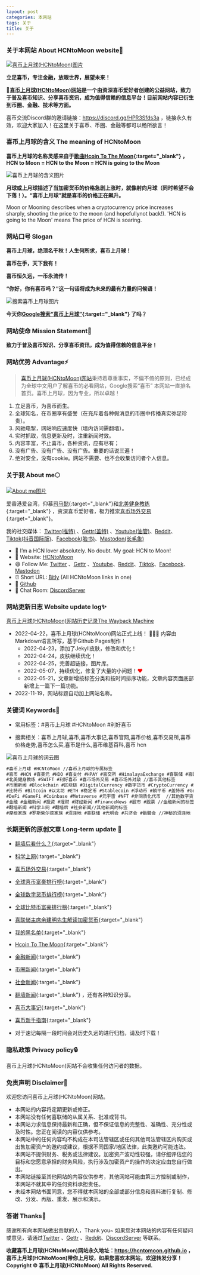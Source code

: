 ```yaml
---
layout: post
categories: 本网站
tags: 关于
title: 关于
---
```



###  关于本网站 About HCNtoMoon website🚀


[![喜币上月球(HCNtoMoon)图片](/images/about/HCNtoMoon.jpg "喜币上月球(HCNtoMoon)网站")](https://www.youtube.com/shorts/RSnNU_QbmG0)

**立足喜币，专注金融，放眼世界，展望未来！**

**🚀[喜币上月球(HCNtoMoon)网站](https://hcntomoon.github.io)是一个由资深喜币爱好者创建的公益网站，致力于普及喜币知识、分享喜币资讯，成为值得信赖的信息平台！目前网站内容已衍生到币圈、金融、技术等方面。** 

喜币交流Discord群的邀请链接：<https://discord.gg/HPR3Sfds3a> ，链接永久有效，欢迎大家加入！在这里关于喜币、币圈、金融等都可以畅所欲言！

<font color="#FF0000">
<div id="showsectime"></div>
<script type="text/javascript">
　　function NewDate(str) { 
　　　　str = str.split('-'); 
　　　　var date = new Date(); 
　　　　date.setUTCFullYear(str[0], str[1] - 1, str[2]); 
　　　　date.setUTCHours(0, 0, 0, 0); 
　　　　return date; 
　　　} 
　　function showsectime() {
　　　　var birthDay =NewDate("2022-04-22");    //网站建立时间
　　　　var today=new Date();
　　　　var timeold=today.getTime()-birthDay.getTime();
　　　　var sectimeold=timeold/1000
　　　　var secondsold=Math.floor(sectimeold);
　　　　var msPerDay=24*60*60*1000; var e_daysold=timeold/msPerDay;
　　　　var daysold=Math.floor(e_daysold);
　　　　var e_hrsold=(daysold-e_daysold)*-24;
　　　　var hrsold=Math.floor(e_hrsold);
　　　　var e_minsold=(hrsold-e_hrsold)*-60;
　　　　var minsold=Math.floor((hrsold-e_hrsold)*-60); var seconds=Math.floor((minsold-e_minsold)*-60).toString();
　　　　document.getElementById("showsectime").innerHTML = "喜币上月球(HCNtoMoon)网站创建于2022年4月22日，已稳定运行："+daysold+"天"+hrsold+"小时"+minsold+"分"+seconds+"秒，真的是鸭子头上站青蛙，属实顶呱呱！";
　　　　setTimeout(showsectime, 1000);
　　}showsectime();
</script>
</font>



### 喜币上月球的含义 The meaning of HCNtoMoon

**喜币上月球的名称灵感来自于[歌曲Hcoin To The Moon](https://hcntomoon.github.io/hcoin-to-the-moon){:target="_blank"} ，HCN to Moon = HCN to the Moon = HCN is going to the Moon**

![喜币上月球的含义图片](/images/about/MOON.jpg "喜币上月球的含义")

**月球或上月球描述了当加密货币的价格急剧上涨时，就像射向月球（同时希望不会下落！）。“喜币上月球”就是喜币的价格正在飙升。**

Moon or Mooning describes when a cryptocurrency price increases sharply, shooting the price to the moon (and hopefullynot back!). 'HCN is going to the Moon' means The price of HCN is soaring.


### 网站口号 Slogan

**喜币上月球，绝顶名千秋！人生何所求，喜币上月球！**

**喜币在手，天下我有！**

**喜币恒久远，一币永流传！**

**“你好，你有喜币吗？”这一句话将成为未来的最有力量的问候语！**

![搜索喜币上月球图片](/images/about/搜索.jpg "搜索喜币上月球")

**今天你[Google搜索“喜币上月球”](https://www.google.com/search?q=%E5%96%9C%E5%B8%81%E4%B8%8A%E6%9C%88%E7%90%83){:target="_blank"} 了吗？** 


### 网站使命 Mission Statement💭
**致力于普及喜币知识、分享喜币资讯，成为值得信赖的信息平台！**


### 网站优势 Advantage⚡
> [喜币上月球(HCNtoMoon)网站](https://hcntomoon.github.io)秉持着尊重事实，不偏不倚的原则，已经成为全球中文用户了解喜币的必看网站，Google搜索“喜币” 本网站一直排名首页。喜币上月球，因为专业，所以卓越！

1. 立足喜币，为喜币而生。
2. 全球知名，在币圈享有盛誉（在充斥着各种假消息的币圈中传播真实弥足珍贵）。
3. 风驰电掣，网站响应速度快（墙内访问需翻墙）。
4. 实时抓取，信息更新及时，注重新闻时效。
5. 内容丰富，不止喜币，各种资讯，应有尽有；
6. 没有广告、没有广告、没有广告。重要的话说三遍！
7. 绝对安全，没有cookie。网站不需要、也不会收集访问者个人信息。


### 关于我 About me🌕

[![About me图片](/images/about/HCNtoMoon_logo_O_small.png "关于我")](https://www.youtube.com/shorts/RSnNU_QbmG0)

爱香港爱台湾，仰慕[司马懿](https://hcntomoon.github.io/%E5%8F%B8%E9%A9%AC%E6%87%BF){:target="_blank"}和[北美健身教练](https://hcntomoon.github.io/%E5%8C%97%E7%BE%8E%E5%81%A5%E8%BA%AB%E6%95%99%E7%BB%83){:target="_blank"} ，资深喜币爱好者，极力推崇[喜币场外交易](https://hcntomoon.github.io/%E5%96%9C%E5%B8%81%E5%9C%BA%E5%A4%96%E4%BA%A4%E6%98%93){:target="_blank"}。

我的社交媒体： [Twitter(推特)](https://twitter.com/HCNtoMoon) 、[Gettr(盖特)](https://gettr.com/user/hcntomoon) 、[Youtube(油管)](https://www.youtube.com/channel/UCM3ii_co08ZqJBlWwl5s8zw)、[Reddit](https://www.reddit.com/user/HCNtoMoon)、[Tiktok(抖音国际版)](https://www.tiktok.com/@hcntomoon)、[Facebook(脸书)](https://www.facebook.com/hcntomoon)、[Mastodon(长毛象)](https://mas.to/@hcntomoon)



- 🔭 I’m a HCN lover absolutely. No doubt. My goal: HCN to Moon! 
- 🚀️ Website: [HCNtoMoon](https://hcntomoon.github.io) 
- 😄 Follow Me: [Twitter](https://twitter.com/HCNtoMoon) 、[Gettr](https://gettr.com/user/hcntomoon) 、[Youtube](https://www.youtube.com/channel/UCM3ii_co08ZqJBlWwl5s8zw)、[Reddit](https://www.reddit.com/user/HCNtoMoon)、[Tiktok](https://www.tiktok.com/@hcntomoon)、[Facebook](https://www.facebook.com/hcntomoon)、[Mastodon](https://mas.to/@hcntomoon)
- ⏰ Short URL: [Bitly](https://bit.ly/m/hcn) (All HCNtoMoon links in one)
- 📝 [Github](https://github.com/HCNtoMoon)
- 👯 Chat Room: [DiscordServer](https://discord.gg/HPR3Sfds3a) 


### 网站更新日志 Website update log✨ 

[喜币上月球(HCNtoMoon)网站历史记录The Wayback Machine](https://web.archive.org/web/20220501000000*/https://hcntomoon.github.io/) 
*   2022-04-22，喜币上月球(HCNtoMoon)网站正式上线！ 🎉🎉🎉  内容由Markdown语言所写，基于Github Pages制作！ 
    - 2022-04-23，添加了Jekyll皮肤，修改和优化！
    - 2022-04-24，皮肤继续优化！
    - 2022-04-25，完善超链接，图片库。
    - 2022-05-07，持续优化，修复了大量的小问题！<font color="#FF0000">❤</font>
    - 2022-05-21，文章新增按标签分类和按时间排序功能，文章内容页面底部新增上一篇下一篇功能。
*   2022-11-19，网站标题自动加上网站名称。


### 关键词 Keywords📱

- 常用标签：#喜币上月球 #HCNtoMoon #利好喜币 

- 搜索相关：喜币上月球,喜币,喜币大事记,喜币官网,喜币价格,喜币交易所,喜币价格走势,喜币怎么买,喜币是什么,喜币维基百科,喜币 hcn



![喜币上月球的词云图](/images/about/wordcloud.png "喜币上月球的词云")



```markdown
#喜币上月球 #HCNtoMoon //喜币上月球的专属标签
#喜币 #HCN #喜美元 #HDO #喜支付 #HPAY #喜交所 #HimalayaExchange #喜联储 #喜欧元 #HEU #喜黄金 //喜马拉雅交易所相关的标签
#北美健身教练 #SWIFT #利好喜币 #喜币场外交易 #喜币场外对敲 //喜币其他标签
#币圈新闻 #Blockchain #区块链 #DigitalCurrency #数字货币 #CryptoCurrency #加密货币 #虚拟货币 //区块链新闻的标签
#比特币 #Bitcoin #以太坊 #ETH #稳定币 #Stablecoin #浮动币 #躺平币 #盖特币 #GettrCoin #币安 #Binance #USDT //数字货币的标签
#DeFi #GameFi #Coinbase #Metaverse #元宇宙 #NFT #非同质化代币  //其他数字货币
#金融 #金融新闻 #投资 #理财 #财经新闻 #FinanceNews #股市 #股票 //金融新闻的标签
#翻墙新闻 #科学上网 #翻墙后 #社会新闻//其他新闻的标签
#摩根家族 #罗斯柴尔德家族 #沼泽地 #美联储 #光明会 #共济会 #骷髅会 //神秘的沼泽地

```

### 长期更新的原创文章 Long-term update 🐎


- [翻墙后看什么？](https://hcntomoon.github.io/%E7%BF%BB%E5%A2%99%E5%90%8E%E7%9C%8B%E4%BB%80%E4%B9%88){:target="_blank"} 

- [科学上网](https://hcntomoon.github.io/%E7%A7%91%E5%AD%A6%E4%B8%8A%E7%BD%91){:target="_blank"} 

- [喜币场外交易](https://hcntomoon.github.io/%E5%96%9C%E5%B8%81%E5%9C%BA%E5%A4%96%E4%BA%A4%E6%98%93){:target="_blank"} 

- [全球喜币富豪排行榜](https://hcntomoon.github.io/%E5%85%A8%E7%90%83%E5%96%9C%E5%B8%81%E5%AF%8C%E8%B1%AA%E6%8E%92%E8%A1%8C%E6%A6%9C){:target="_blank"} 

- [全球数字货币排行榜](https://hcntomoon.github.io/%E5%85%A8%E7%90%83%E6%95%B0%E5%AD%97%E8%B4%A7%E5%B8%81%E6%8E%92%E8%A1%8C%E6%A6%9C){:target="_blank"} 

- [全球比特币富豪排行榜](https://hcntomoon.github.io/%E5%85%A8%E7%90%83%E6%AF%94%E7%89%B9%E5%B8%81%E5%AF%8C%E8%B1%AA%E6%8E%92%E8%A1%8C%E6%A6%9C){:target="_blank"} 

- [喜联储主席余建明先生解读加密货币](https://hcntomoon.github.io/%E5%96%9C%E8%81%94%E5%82%A8%E4%B8%BB%E5%B8%AD%E4%BD%99%E5%BB%BA%E6%98%8E%E5%85%88%E7%94%9F%E8%A7%A3%E8%AF%BB%E5%8A%A0%E5%AF%86%E8%B4%A7%E5%B8%81){:target="_blank"} 

- [我的黑名单](https://hcntomoon.github.io/%E9%BB%91%E5%90%8D%E5%8D%95){:target="_blank"} 

- [Hcoin To The Moon](https://hcntomoon.github.io/hcoin-to-the-moon){:target="_blank"} 

- [金融新闻](https://hcntomoon.github.io/%E9%87%91%E8%9E%8D%E6%96%B0%E9%97%BB){:target="_blank"} 
- [币圈新闻](https://hcntomoon.github.io/%E5%B8%81%E5%9C%88%E6%96%B0%E9%97%BB){:target="_blank"} 
- [社会新闻](https://hcntomoon.github.io/%E7%A4%BE%E4%BC%9A%E6%96%B0%E9%97%BB){:target="_blank"} 
- [翻墙新闻](https://hcntomoon.github.io/%E7%BF%BB%E5%A2%99%E6%96%B0%E9%97%BB){:target="_blank"} ，还有各种知识分享。

- [喜币大事记](https://hcntomoon.github.io/%E5%96%9C%E5%B8%81%E5%A4%A7%E4%BA%8B%E8%AE%B0){:target="_blank"} 

- [喜币新手指南](https://hcntomoon.github.io/%E5%96%9C%E5%B8%81%E6%96%B0%E6%89%8B%E6%8C%87%E5%8D%97){:target="_blank"} 

- 对于速记每隔一段时间会对历史久远的进行归档，请及时下载！

### 隐私政策 Privacy policy🔒
喜币上月球(HCNtoMoon)网站不会收集任何访问者的数据。

### 免责声明 Disclaimer📢
欢迎您访问喜币上月球(HCNtoMoon)网站。
- 本网站的内容将定期更新或修正。
- 本网站没有任何喜联储的从属关系、批准或背书。
- 本网站力求信息保持最新和正确，但不保证信息的完整性、准确性、充分性或及时性。您正在阅读的内容仅供参考。
- 本网站中的任何内容均不构成在本司法管辖区或任何其他司法管辖区内购买或出售加密资产的邀约或建议，根据不同国家/地区法律，此类邀约可能违法。本网站不提供财务、税务或法律建议。加密资产波动性较强，请仔细评估您的目标和您愿意承担的财务风险，执行涉及加密资产的操作的决定应由您自行做出。
- 本网站链接至其他网站的内容仅供参考，其他网站可能由第三方控制或制作，本网站不就其中的任何资料承担责任。
- 未经本网站书面同意，您不得就本网站的全部或部分信息和资料进行复制、修改、分发、再版、重发、展示和演示。

### 答谢 Thanks💖 
感谢所有向本网站做出贡献的人，Thank you~
如果您对本网站的内容有任何疑问或意见，请通过[Twitter](https://twitter.com/HCNtoMoon) 、[Gettr](https://gettr.com/user/hcntomoon) 、[Reddit](https://www.reddit.com/user/HCNtoMoon)、[DiscordServer](https://discord.gg/HPR3Sfds3a) 等联系。


**收藏喜币上月球(HCNtoMoon)网站永久地址：<https://hcntomoon.github.io> ，喜币上月球(HCNtoMoon)带你上月球，如果您喜欢本网站，欢迎转发分享！Copyright © 喜币上月球(HCNtoMoon) All Rights Reserved.**




